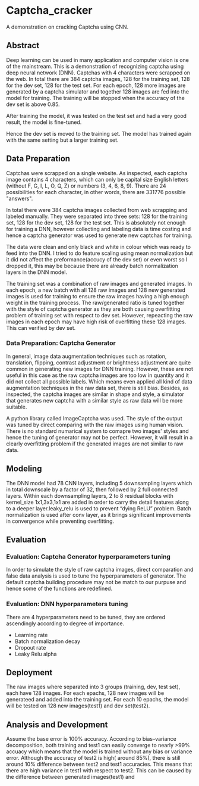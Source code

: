 # Captcha_cracker
A demonstration on cracking Captcha using CNN.

## Abstract
Deep learning can be used in many application and computer vision is one of the mainstream. This is a demonstration of recognizing captcha using deep neural network (DNN).
Captchas with 4 characters were scrapped on the web.
In total there are 384 captcha images, 128 for the training set, 128 for the dev set, 128 for the test set.
For each epoch, 128 more images are generated by a captcha simulator and together 128 images are fed into the model for training. The training will be stopped when the accuracy of the dev set is above 0.85.

After training the model, it was tested on the test set and had a very good result, the model is fine-tuned.

Hence the dev set is moved to the training set. The model has trained again with the same setting but a larger training set.

## Data Preparation
Captchas were scrapped on a single website. As inspected, each captcha image contains 4 characters, which can only be capital size English letters (without F, G, I, L, O, Q, Z) or numbers (3, 4, 6, 8, 9). There are 24 possibilities for each character, in other words, there are 331776 possible "answers".

In total there were 384 captcha images collected from web scrapping and labeled manually. They were separated into three sets: 128 for the training set, 128 for the dev set, 128 for the test set. This is absolutely not enough for training a  DNN, however collecting and labeling data is time costing and hence a captcha generator was used to generate new captchas for training.

The data were clean and only black and white in colour which was ready to feed into the DNN. I tried to do feature scaling using mean normalization but it did not affect the preformance(accucy of the dev set) or even worst so I dropped it, this may be because there are already batch normalization layers in the DNN model.

The training set was a combination of raw images and generated images. In each epoch, a new batch with all 128 raw images and 128 new generated images is used for training to ensure the raw images having a high enough weight in the training process. The raw/generated ratio is tuned together with the style of captcha generator as they are both causing overfitting problem of training set with respect to dev set. However, repeacting the raw images in each epoch may have high risk of overfitting these 128 images. This can verified by dev set.

### Data Preparation: Captcha Generator
In general, image data augmentation techniques such as rotation, translation, flipping, contrast adjustment or brightness adjustment are quite common in generating new images for DNN training. However, these are not useful in this case as the raw captcha images are too low in quantity and it did not collect all possible labels. Which means even applied all kind of data augmentation techniques in the raw data set, there is still bias. Besides, as inspected, the captcha images are similar in shape and style, a simulator that generates new captcha with a similar style as raw data will be more suitable.

A python library called ImageCaptcha was used. The style of the output was tuned by direct comparing with the raw images using human vision. There is no standard numarical system to comapre two images' styles and hence the tuning of generator may not be perfect. However, it will result in a clearly overfitting problem if the generated images are not similar to raw data.

## Modeling
The DNN model had 78 CNN layers, including 5 downsampling layers which in total downscale by a factor of 32, then followed by 2 full connected layers.
Within each downsampling layers, 2 to 8 residual blocks with kernel_size 1x1,3x3,1x1 are added in order to carry the detail features along to a deeper layer.leaky_relu is used to prevent “dying ReLU” problem. 
Batch normalization is used after conv layer, as it brings significant improvements in convergence while preventing overfitting.
## Evaluation
### Evaluation: Captcha Generator hyperparameters tuning
In order to simulate the style of raw captcha images, direct comparation and false data analysis is used to tune the hyperparameters of generator. The default captcha building procedure may not be match to our purpuse and hence some of the functions are redefined.
### Evaluation: DNN hyperparameters tuning
There are 4 hyperparameters need to be tuned, they are ordered ascendingly according to degree of importance.
* Learning rate
* Batch normalization decay
* Dropout rate
* Leaky Relu alpha
## Deployment
The raw images where separated into 3 groups (training, dev, test set), each have 128 images. For each epachs, 128 new images will be generateed and added into the training set. For each 10 epachs, the model will be tested on 128 new images(test1) and dev set(test2). 
## Analysis and Development
Assume the base error is 100% accuracy.
According to bias–variance decomposition, both training and test1 can easily converge to nearly >99% accuacy which means that the model is trained without any bias or variance error. Although the accuracy of test2 is high( around 85%), there is still around 10% difference between test2 and test1 accuracies. This means that there are high variance in test1 with respect to test2. This can be caused by the difference between generated images(test1) and 
